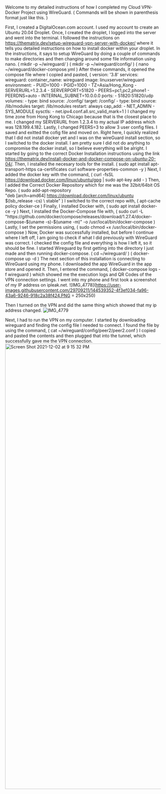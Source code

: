 Welcome to my detailed instructions of how I completed my Cloud VPN-Docker Project using WireGuard.
( Commands will be shown in parenthesis format just like this. )

First, I  created a DigitalOcean.com account. 
I used my account to create an Ubuntu 20.04 Droplet.
Once, I created the droplet, I logged into the server and went into the terminal. 
I followed the instructions on https://thematrix.dev/setup-wireguard-vpn-server-with-docker/ 
where it tells you detailed instructions on how to install docker within your droplet.
In the instructions, it says to setup WireGuard by doing a couple of commands to make directories and then changing around some file information using nano.
( mkdir -p ~/wireguard/ )
( mkdir -p ~/wireguard/config/ )
( nano ~/wireguard/docker-compose.yml )
After these commands, it opened the compose file where I copied and pasted,
(
version: '3.8'
services:
  wireguard:
    container_name: wireguard
    image: linuxserver/wireguard
    environment:
      - PUID=1000
      - PGID=1000
      - TZ=Asia/Hong_Kong
      - SERVERURL=1.2.3.4
      - SERVERPORT=51820
      - PEERS=pc1,pc2,phone1
      - PEERDNS=auto
      - INTERNAL_SUBNET=10.0.0.0
    ports:
      - 51820:51820/udp
    volumes:
      - type: bind
        source: ./config/
        target: /config/
      - type: bind
        source: /lib/modules
        target: /lib/modules
    restart: always
    cap_add:
      - NET_ADMIN
      - SYS_MODULE
    sysctls:
      - net.ipv4.conf.all.src_valid_mark=1
)
I changed my time zone from Hong Kong to Chicago because that is the closest place to me.
I changed my SERVERURL from 1.2.3.4 to my actual IP address which was 128.199.4.182.
Lastly, I changed PEERS=3 to allow 3 user config files.
I saved and exitted the cofig file and moved on.
Right here, I quickly realized that I did not install docker yet and I was on the wireGuard install section, so I switched to the docker install.
I am pretty sure I did not do anything to compromise the docker install, so I believe everything will be alright.
I started by going to the correct Docker Installation instructions using the link https://thematrix.dev/install-docker-and-docker-compose-on-ubuntu-20-04/.
Then, I installed the necesary tools for the install.
( sudo apt install apt-transport-https ca-certificates curl software-properties-common -y )
Next, I added the docker key with the command,
( curl -fsSL https://download.docker.com/linux/ubuntu/gpg | sudo apt-key add - )
Then, I added the Correct Docker Repository which for me was the 32bit/64bit OS Repo.
( sudo add-apt-repository \
   "deb [arch=amd64] https://download.docker.com/linux/ubuntu \
   $(lsb_release -cs) \
   stable" )
I switched to the correct repo with,
( apt-cache policy docker-ce )
Finally, I installed Docker with,
( sudo apt install docker-ce -y )
Next, I installed the Docker-Compose file with,
( sudo curl -L "https://github.com/docker/compose/releases/download/1.27.4/docker-compose-$(uname -s)-$(uname -m)" -o /usr/local/bin/docker-compose )
Lastly, I set the permissions using,
( sudo chmod +x /usr/local/bin/docker-compose )
Now, Docker was successfully installed, but before I continue where I left off, I am going to check if what I did previously with WireGuard was correct.
I checked the config file and everything is how I left it, so it should be fine.
I started Wireguard by first getting into the directory I just made and then running docker-compose.
( cd ~/wireguard/ )
( docker-compose up -d )
The next section of this installation is connecting to WireGuard using my phone.
I downloaded the app WireGuard in the app store and opened it.
Then, I entered the command,
( docker-compose logs -f wireguard )
which showed me the execution logs and QR Codes of the VPN connection settings.
I went into my phone and first took a screenshot of my IP address on ipleak.net.
![IMG_4778](https://user-images.githubusercontent.com/29709211/144539352-4f3ef034-fa96-43a6-9246-918c2a38f424.PNG = 250x250)

Then I turned on the VPN and did the same thing which showed that my ip address changed.
![IMG_4779](https://user-images.githubusercontent.com/29709211/144539391-d8a7688d-7d94-4799-9a5c-3dd6a3b3ff68.PNG)

Next, I had to run the VPN on my computer.
I started by downloading wireguard and finding the config file I needed to connect.
I found the file by using the command,
( cat ~/wireguard/config/peer2/peer2.conf )
I copied and pasted the contents and then plugged that into the tunnel, which successfully gave me the VPN connection.
      <img width="1440" alt="Screen Shot 2021-12-02 at 9 15 32 PM" src="https://user-images.githubusercontent.com/29709211/144539462-c25687fb-6baf-40a8-aee5-1a6ff6b58120.png">
